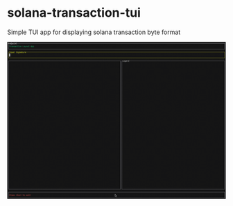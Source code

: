 # solana-transaction-tui

Simple TUI app for displaying solana transaction byte format

![simple demonstration](solana-transaction-tui.gif)
